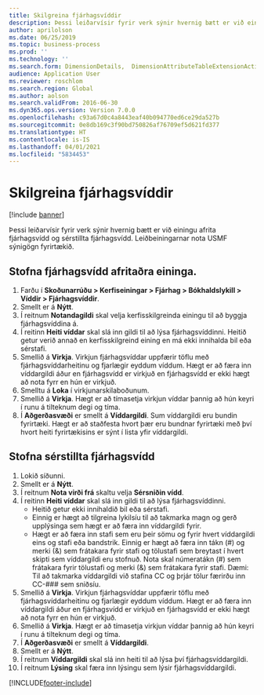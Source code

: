 ```yaml
---
title: Skilgreina fjárhagsvíddir
description: Þessi leiðarvísir fyrir verk sýnir hvernig bætt er við einingu afrita fjárhagsvídd og sérstillta fjárhagsvídd.
author: aprilolson
ms.date: 06/25/2019
ms.topic: business-process
ms.prod: ''
ms.technology: ''
ms.search.form: DimensionDetails,  DimensionAttributeTableExtensionActivate, DimensionValueDetails
audience: Application User
ms.reviewer: roschlom
ms.search.region: Global
ms.author: aolson
ms.search.validFrom: 2016-06-30
ms.dyn365.ops.version: Version 7.0.0
ms.openlocfilehash: c93a67d0c4a8443eaf40b094770ed6ce29da527b
ms.sourcegitcommit: 0e8db169c3f90bd750826af76709ef5d621fd377
ms.translationtype: HT
ms.contentlocale: is-IS
ms.lasthandoff: 04/01/2021
ms.locfileid: "5834453"
---
```

# <a name="define-financial-dimensions"></a>Skilgreina fjárhagsvíddir

[!include [banner](../../includes/banner.md)]

Þessi leiðarvísir fyrir verk sýnir hvernig bætt er við einingu afrita fjárhagsvídd og sérstillta fjárhagsvídd.  Leiðbeiningarnar nota USMF sýnigögn fyrirtækið.


## <a name="create-an-entity-backed-financial-dimension"></a>Stofna fjárhagsvídd afritaðra eininga.
1. Farðu í **Skoðunarrúðu > Kerfiseiningar > Fjárhag > Bókhaldslykill > Víddir > Fjárhagsvíddir**.
2. Smellt er á **Nýtt**.
3. Í reitnum **Notandagildi** skal velja kerfisskilgreinda einingu til að byggja fjárhagsvíddina á. 
4. Í reitinn **Heiti víddar** skal slá inn gildi til að lýsa fjárhagsvíddinni. Heitið getur verið annað en kerfisskilgreind eining en má ekki innihalda bil eða sérstafi.
5. Smellið á **Virkja**. Virkjun fjárhagsvíddar uppfærir töflu með fjárhagsvíddarheitinu og fjarlægir eyddum víddum. Hægt er að færa inn víddargildi áður en fjárhagsvídd er virkjuð en fjárhagsvídd er ekki hægt að nota fyrr en hún er virkjuð.  
6. Smelltu á **Loka** í virkjunarskilaboðunum.
7. Smellið á **Virkja**. Hægt er að tímasetja virkjun víddar þannig að hún keyri í runu á tilteknum degi og tíma.  
8. Í **Aðgerðasvæði** er smellt á **Víddargildi**. Sum víddargildi eru bundin fyrirtæki. Hægt er að staðfesta hvort þær eru bundnar fyrirtæki með því hvort heiti fyrirtækisins er sýnt í lista yfir víddargildi.  

## <a name="create-a-custom-financial-dimension"></a>Stofna sérstillta fjárhagsvídd
1. Lokið síðunni.
2. Smellt er á **Nýtt**.
3. Í reitnum **Nota virði frá** skaltu velja **Sérsniðin vídd**.
4. Í reitinn **Heiti víddar** skal slá inn gildi til að lýsa fjárhagsvíddinni.
    - Heitið getur ekki innihaldið bil eða sérstafi.  
    - Einnig er hægt að tilgreina lykilsíu til að takmarka magn og gerð upplýsinga sem hægt er að færa inn víddargildi fyrir.   
    - Hægt er að færa inn stafi sem eru þeir sömu og fyrir hvert víddargildi eins og stafi eða bandstrik. Einnig er hægt að færa inn tákn (#) og merki (&) sem frátakara fyrir stafi og tölustafi sem breytast í hvert skipti sem víddargildi eru stofnuð. Nota skal númeratákn (#) sem frátakara fyrir tölustafi og merki (&) sem frátakara fyrir stafi.  Dæmi: Til að takmarka víddargildi við stafina CC og þrjár tölur færirðu inn CC-### sem sniðsíu.  
5. Smellið á **Virkja**. Virkjun fjárhagsvíddar uppfærir töflu með fjárhagsvíddarheitinu og fjarlægir eyddum víddum. Hægt er að færa inn víddargildi áður en fjárhagsvídd er virkjuð en fjárhagsvídd er ekki hægt að nota fyrr en hún er virkjuð.     
6. Smellið á **Virkja**. Hægt er að tímasetja virkjun víddar þannig að hún keyri í runu á tilteknum degi og tíma.      
7. Í **Aðgerðasvæði** er smellt á **Víddargildi**.
8. Smellt er á **Nýtt**.
9. Í reitnum **Víddargildi** skal slá inn heiti til að lýsa því fjárhagsvíddargildi.
10. Í reitnum **Lýsing** skal færa inn lýsingu sem lýsir fjárhagsvíddargildi.



[!INCLUDE[footer-include](../../../includes/footer-banner.md)]